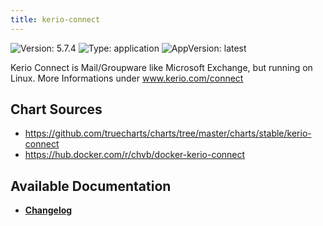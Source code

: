 ```yaml
---
title: kerio-connect
---
```


![Version: 5.7.4](https://img.shields.io/badge/Version-5.7.4-informational?style=flat-square) ![Type: application](https://img.shields.io/badge/Type-application-informational?style=flat-square) ![AppVersion: latest](https://img.shields.io/badge/AppVersion-latest-informational?style=flat-square)

Kerio Connect is Mail/Groupware like Microsoft Exchange, but running on Linux. More Informations under www.kerio.com/connect

## Chart Sources

- https://github.com/truecharts/charts/tree/master/charts/stable/kerio-connect
- https://hub.docker.com/r/chvb/docker-kerio-connect

## Available Documentation

- [**Changelog**](./CHANGELOG.md)
